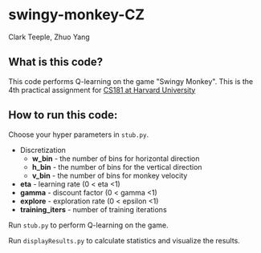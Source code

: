 # swingy-monkey-CZ
Clark Teeple, Zhuo Yang

## What is this code?
This code performs Q-learning on the game "Swingy Monkey". This is the 4th practical assignment for [CS181 at Harvard University](https://harvard-ml-courses.github.io/cs181-web/)

## How to run this code:
Choose your hyper parameters in `stub.py`.

 - Discretization
	 - **w_bin** - the number of bins for horizontal direction
	 - **h_bin** - the number of bins for the vertical direction
	 - **v_bin** - the number of bins for monkey velocity
 - **eta** - learning rate (0 < eta <1)
 - **gamma** - discount factor (0 < gamma <1)
 - **explore** - exploration rate (0 < epsilon <1)
 - **training_iters** - number of training iterations

Run `stub.py` to perform Q-learning on the game.

Run `displayResults.py` to calculate statistics and visualize the results.
